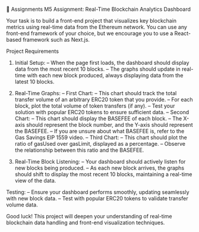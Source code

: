📑 Assignments M5
Assignment: Real-Time Blockchain Analytics Dashboard

Your task is to build a front-end project that visualizes key blockchain metrics using real-time data from the Ethereum network. You can use any front-end framework of your choice, but we encourage you to use a React-based framework such as Next.js.

Project Requirements

1. Initial Setup:
   – When the page first loads, the dashboard should display data from the most recent 10 blocks.
   – The graphs should update in real-time with each new block produced, always displaying data from the latest 10 blocks.

2. Real-Time Graphs:
   – First Chart:
   – This chart should track the total transfer volume of an arbitrary ERC20 token that you provide.
   – For each block, plot the total volume of token transfers (if any).
   – Test your solution with popular ERC20 tokens to ensure sufficient data.
   – Second Chart:
   – This chart should display the BASEFEE of each block.
   – The X-axis should represent the block number, and the Y-axis should represent the BASEFEE.
   – If you are unsure about what BASEFEE is, refer to the Gas Savings EIP 1559 video.
   – Third Chart:
   – This chart should plot the ratio of gasUsed over gasLimit, displayed as a percentage.
   – Observe the relationship between this ratio and the BASEFEE.

3. Real-Time Block Listening:
   – Your dashboard should actively listen for new blocks being produced.
   – As each new block arrives, the graphs should shift to display the most recent 10 blocks, maintaining a real-time view of the data.

Testing:
– Ensure your dashboard performs smoothly, updating seamlessly with new block data.
– Test with popular ERC20 tokens to validate transfer volume data.

Good luck! This project will deepen your understanding of real-time blockchain data handling and front-end visualization techniques.
